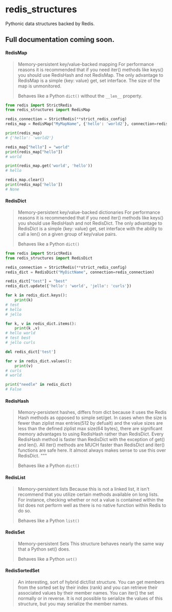 # redis_structures
Pythonic data structures backed by Redis.

## Full documentation coming soon.

#### RedisMap
> Memory-persistent key/value-backed mapping
> For performance reasons it is recommended that if you
> need iter() methods like keys() you should use RedisHash
> and not RedisMap. The only advantage to RedisMap is a
> simple {key: value} get, set interface. The size of the
> map is unmonitored. 
>
> Behaves like a Python `dict()` without the
> `__len__` property.

```python
from redis import StrictRedis
from redis_structures import RedisMap

redis_connection = StrictRedis(**strict_redis_config)
redis_map = RedisMap("MyMapName", {'hello': 'world2'}, connection=redis_connection)

print(redis_map)
# {'hello': 'world2'}

redis_map["hello"] = "world"
print(redis_map["hello"]) 
# world

print(redis_map.get('world', 'hello')) 
# hello

redis_map.clear()
print(redis_map['hello']) 
# None
```

#### RedisDict
> Memory-persistent key/value-backed dictionaries
> For performance reasons it is recommended that if you
> need iter() methods like keys() you should use RedisHash
> and not RedisDict. The only advantage to RedisDict is a
> simple {key: value} get, set interface with the ability to
> call a len() on a given group of key/value pairs.
>
> Behaves like a Python `dict()`

```python
from redis import StrictRedis
from redis_structures import RedisDict

redis_connection = StrictRedis(**strict_redis_config)
redis_dict = RedisDict("MyDictName", connection=redis_connection)

redis_dict["test"] = "best"
redis_dict.update({'hello': 'world', 'jello': 'curls'})

for k in redis_dict.keys():
    print(k)
# test
# hello
# jello

for k, v in redis_dict.items():
    print(k ,v)
# hello world
# test best
# jello curls

del redis_dict['test']

for v in redis_dict.values():
    print(v)
# curls
# world

print("needle" in redis_dict)
# False
```

#### RedisHash
> Memory-persistent hashes, differs from dict because it uses the
> Redis Hash methods as opposed to simple set/get. In cases when the
> size is fewer than ziplist max entries(512 by defualt) and the value
> sizes are less than the defined ziplist max size(64 bytes), there are
> significant memory advantages to using RedisHash rather than
> RedisDict.
> Every RedisHash method is faster than RedisDict with the exception of
> get() and len(). All iter() methods are MUCH faster than
> RedisDict and iter() functions are safe here.
> It almost always makes sense to use this over RedisDict. """
>
> Behaves like a Python `dict()`

#### RedisList
> Memory-persistent lists
> Because this is not a linked list, it isn't recommend that you
> utilize certain methods available on long lists.  For instance,
> checking whether or not a value is contained within the list does
> not perform well as there is no native function within Redis to do
> so.
>
> Behaves like a Python `list()`

#### RedisSet
> Memory-persistent Sets
> This structure behaves nearly the same way that a Python set()
> does.
>
> Behaves like a Python `set()`

#### RedisSortedSet
> An interesting, sort of hybrid dict/list structure.  You can get
> members from the sorted set by their index (rank) and  you can
> retrieve their associated values by their member names.
> You can iter() the set normally or in reverse.
> It is not possible to serialize the values of this structure,
> but you may serialize the member names.
